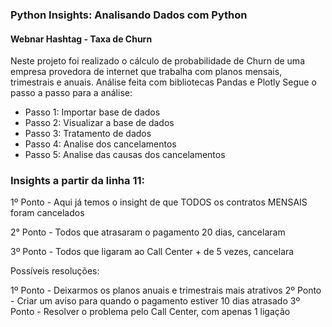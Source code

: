 ### Python Insights: Analisando Dados com Python
#### Webnar Hashtag - Taxa de Churn

Neste projeto foi realizado o cálculo de probabilidade de Churn de uma empresa provedora de internet que trabalha com planos mensais, trimestrais e anuais. 
Análise feita com bibliotecas Pandas e Plotly
Segue o passo a passo para a análise:

- Passo 1: Importar base de dados
- Passo 2: Visualizar a base de dados
- Passo 3: Tratamento de dados
- Passo 4: Analise dos cancelamentos
- Passo 5: Analise das causas dos cancelamentos

### Insights a partir da linha 11:

1º Ponto - Aqui já temos o insight de que TODOS os contratos MENSAIS foram cancelados

2° Ponto - Todos que atrasaram o pagamento 20 dias, cancelaram

3º Ponto - Todos que ligaram ao Call Center + de 5 vezes, cancelara

Possíveis resoluções:

1º Ponto - Deixarmos os planos anuais e trimestrais mais atrativos
2º Ponto - Criar um aviso para quando o pagamento estiver 10 dias atrasado
3º Ponto - Resolver o problema pelo Call Center, com apenas 1 ligação

